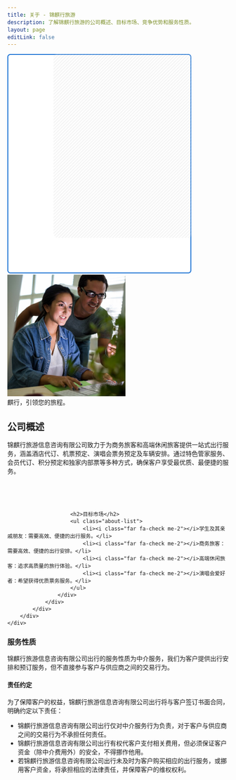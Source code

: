 ```yaml
---
title: 关于 - 锦麒行旅游
description: 了解锦麒行旅游的公司概述、目标市场、竞争优势和服务性质。
layout: page
editLink: false
---
```


<!-- Breadcrumb component or omit -->
<!-- <Breadcrumb title="关于" :items="[{ text: '主页', link: '/' }, { text: '关于' }]" /> -->

<!-- About Section -->
<section class="about-section fix section-padding">
    <div class="container">
        <div class="about-wrapper">
            <div class="row">
                <div class="col-lg-6">
                   <div class="about-image-items">
                       <div class="border-shape">
                           <img src="/assets/img/about/border-shape.png" alt="shape-img">
                       </div>
                       <div class="about-image bg-cover" style="background-image: url('/assets/img/about/about.jpg');">
                           <div class="about-image-2">
                               <img src="/assets/img/about/about-2.jpg" alt="about-img">
                           </div>
                       </div>
                   </div>
                </div>
                <div class="col-lg-6 mt-5 mt-lg-0">
                    <div class="about-content">
                        <div class="section-title">
                            <span>麒行，引领您的旅程。</span>
                            <h2>公司概述</h2>
                        </div>
                        <p class=" mt-4 mt-md-0">
                            锦麒行旅游信息咨询有限公司致力于为商务旅客和高端休闲旅客提供一站式出行服务，涵盖酒店代订、机票预定、演唱会票务预定及车辆安排。通过特色管家服务、会员代订、积分预定和独家内部票等多种方式，确保客户享受最优质、最便捷的服务。
                        </p>
                        <br><br><br>

                        <h2>目标市场</h2>
                        <ul class="about-list">
                            <li><i class="far fa-check me-2"></i>学生及其亲戚朋友：需要高效、便捷的出行服务。</li>
                            <li><i class="far fa-check me-2"></i>商务旅客：需要高效、便捷的出行安排。</li>
                            <li><i class="far fa-check me-2"></i>高端休闲旅客：追求高质量的旅行体验。</li>
                            <li><i class="far fa-check me-2"></i>演唱会爱好者：希望获得优质票务服务。</li>
                        </ul>
                    </div>
                </div>
            </div>
        </div>
    </div>
</section>

<!-- Competitive Advantage Section (using Service Carousel component) -->
<ServiceCarousel class="section-bg" title="竞争优势" tagline="麒行天下，尽在咫尺。" :useNumericTitles="true" :items="competitiveAdvantages" />

<!-- Manage It Section (Tabs) -->
<ManageItSection />

<!-- Service Details Section -->
<section class="service-details fix section-padding">
    <div class="container">
        <div class="service-details-wrapper">
             <div class="row g-5">
                 <div class="col-12 col-lg-8"> <!-- Adjust column width as needed -->
                     <div class="service-details-items">
                         <div class="details-content">
                             <h3>服务性质</h3>
                             <p>锦麒行旅游信息咨询有限公司出行的服务性质为中介服务，我们为客户提供出行安排和预订服务，但不直接参与客户与供应商之间的交易行为。</p>
                             <h4>责任约定</h4>
                             <p>为了保障客户的权益，锦麒行旅游信息咨询有限公司出行将与客户签订书面合同，明确约定以下责任：</p>
                             <ul>
                                 <li>锦麒行旅游信息咨询有限公司出行仅对中介服务行为负责，对于客户与供应商之间的交易行为不承担任何责任。</li>
                                 <li>锦麒行旅游信息咨询有限公司出行有权代客户支付相关费用，但必须保证客户资金（除中介费用外）的安全，不得挪作他用。</li>
                                 <li>若锦麒行旅游信息咨询有限公司出行未及时为客户购买相应的出行服务，或挪用客户资金，将承担相应的法律责任，并保障客户的维权权利。</li>
                             </ul>
                         </div>
                     </div>
                 </div>
                 <!-- Add other columns if present in original -->
             </div>
        </div>
    </div>
</section>

<!-- Service Counter Section -->
<ServiceCounterSection />

<!-- Team Section (Commented out in original, omit or create component if needed) -->
<!-- Testimonial Section (Commented out in original, omit or use <TestimonialSection />) -->
<!-- Brand Section (Commented out in original, omit or use <BrandCarousel />) -->
<!-- News Section (Commented out in original, omit or create component if needed) -->